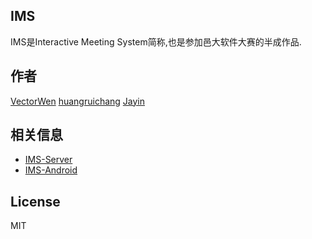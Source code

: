## IMS

IMS是Interactive Meeting System简称,也是参加邑大软件大赛的半成作品.

## 作者

[VectorWen](https://github.com/VectorWen)
[huangruichang](https://github.com/huangruichang)
[Jayin](https://github.com/Jayin)

## 相关信息

* [IMS-Server](IMS-Server/README.md)
* [IMS-Android](IMS-Android/README.md)

## License

MIT
